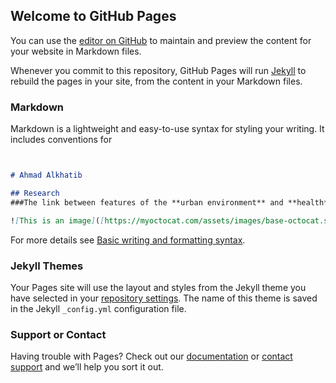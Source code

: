 ## Welcome to GitHub Pages

You can use the [editor on GitHub](https://github.com/ahmadmkhatib/ahmadmkhatib.github.io/edit/main/index.md) to maintain and preview the content for your website in Markdown files.

Whenever you commit to this repository, GitHub Pages will run [Jekyll](https://jekyllrb.com/) to rebuild the pages in your site, from the content in your Markdown files.

### Markdown

Markdown is a lightweight and easy-to-use syntax for styling your writing. It includes conventions for

```markdown


# Ahmad Alkhatib 

## Research
###The link between features of the **urban environment** and **health** 

![This is an image]([https://myoctocat.com/assets/images/base-octocat.svg](https://baxcompany.com/insights/healthy-cities-bridging-urban-planning-and-health/))


```

For more details see [Basic writing and formatting syntax](https://docs.github.com/en/github/writing-on-github/getting-started-with-writing-and-formatting-on-github/basic-writing-and-formatting-syntax).

### Jekyll Themes

Your Pages site will use the layout and styles from the Jekyll theme you have selected in your [repository settings](https://github.com/ahmadmkhatib/ahmadmkhatib.github.io/settings/pages). The name of this theme is saved in the Jekyll `_config.yml` configuration file.

### Support or Contact

Having trouble with Pages? Check out our [documentation](https://docs.github.com/categories/github-pages-basics/) or [contact support](https://support.github.com/contact) and we’ll help you sort it out.
